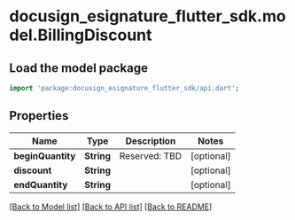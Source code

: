# docusign_esignature_flutter_sdk.model.BillingDiscount

## Load the model package
```dart
import 'package:docusign_esignature_flutter_sdk/api.dart';
```

## Properties
Name | Type | Description | Notes
------------ | ------------- | ------------- | -------------
**beginQuantity** | **String** | Reserved: TBD | [optional] 
**discount** | **String** |  | [optional] 
**endQuantity** | **String** |  | [optional] 

[[Back to Model list]](../README.md#documentation-for-models) [[Back to API list]](../README.md#documentation-for-api-endpoints) [[Back to README]](../README.md)


